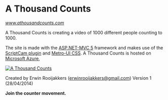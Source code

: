 A Thousand Counts
=================
_www.athousandcounts.com_

A Thousand Counts is creating a video of 1000 different people counting to 1000.

The site is made with the [ASP.NET-MVC 5](http://www.asp.net/mvc) framework and makes use of the [ScriptCam plugin](https://www.scriptcam.com/) and [Metro-UI CSS](http://metroui.org.ua/). A Thousand Counts is hosted on [Microsoft Azure](https://azure.microsoft.com/en-us/),

[![A Thousand Counts](https://raw.github.com/erooijak/athousandcounts/master/athousandcounts_29_pioneers_YouTube_video.png)](https://www.youtube.com/watch?v=4JWUwdvbwpM)


Created by Erwin Rooijakkers (erwinrooijakkers@gmail.com)
Version 1 (28/04/2014)


**Join the counter movement.**
